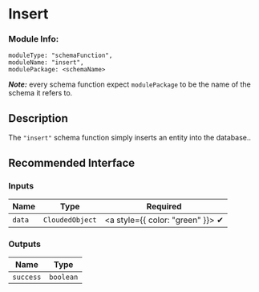 # Insert
### Module Info: 
```
moduleType: "schemaFunction",
moduleName: "insert",
modulePackage: <schemaName>
```
***Note:*** every schema function expect `modulePackage` to be the name of the schema it refers to.

## Description
The `"insert"` schema function simply inserts an entity into the database..

## Recommended Interface
### Inputs
| Name | Type | Required
|------|------|:-----:|
| `data` | `CloudedObject` | <a style={{ color: "green" }}> ✔ </a>

### Outputs
| Name | Type |
| ------ | ------ |
| `success` | `boolean` |
